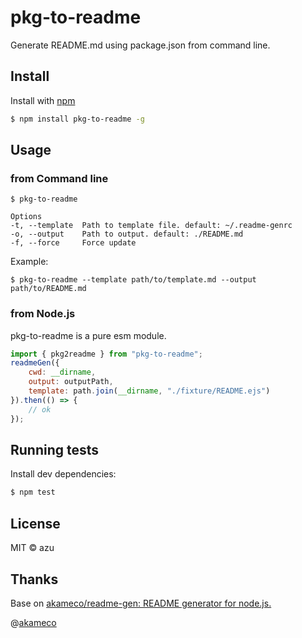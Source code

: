 # pkg-to-readme

Generate README.md using package.json from command line.

## Install

Install with [npm](https://www.npmjs.com/)

```sh
$ npm install pkg-to-readme -g
```

## Usage

### from Command line

```
$ pkg-to-readme

Options
-t, --template  Path to template file. default: ~/.readme-genrc
-o, --output    Path to output. default: ./README.md 
-f, --force     Force update

```

Example:

```
$ pkg-to-readme --template path/to/template.md --output path/to/README.md
```

### from Node.js

pkg-to-readme is a pure esm module.

```js
import { pkg2readme } from "pkg-to-readme";
readmeGen({
    cwd: __dirname,
    output: outputPath,
    template: path.join(__dirname, "./fixture/README.ejs")
}).then(() => {
    // ok
});
```

## Running tests

Install dev dependencies:

```sh
$ npm test
```

## License

MIT © azu

## Thanks

Base on [akameco/readme-gen: README generator for node.js.](https://github.com/akameco/readme-gen "akameco/readme-gen: README generator for node.js.")

@[akameco](https://github.com/akameco "akameco")
